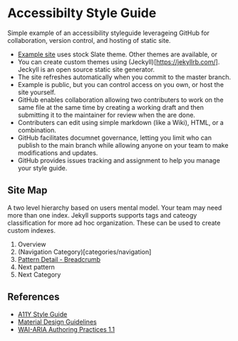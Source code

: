 # Accessibilty Style Guide
Simple example of an accessibility styleguide leverageing GitHub for collaboration, version control, and hosting of static site.

* [Example site](https://dhamaker.github.io/accessibility-styleguide/) uses stock Slate theme.  Other themes are available, or
* You can create custom themes using (Jeckyll)[https://jekyllrb.com/].  Jeckyll is an open source static site generator.
* The site refreshes automatically when you commit to the master branch. 
* Example is public, but you can control access on you own, or host the site yourself.
* GitHub enables collaboration allowing two contributers to work on the same file at the same time by creating a working draft and then submitting it to the maintainer for review when the are done.
* Contributers can edit using simple markdown (like a Wiki), HTML, or a combination.
* GitHub facilitates documnet governance, letting you limit who can publish to the main branch while allowing anyone on your team to make modifications and updates.
* GitHub provides issues tracking and assignment to help you manage your style guide.


## Site Map
A two level hierarchy based on users mental model.  Your team may need more than one index.  Jekyll supports supports tags and cateogy classification for more ad hoc organization.  These can be used to create custom indexes.

1. Overview 
2. (Navigation Category)[categories/navigation]
  1. [Pattern Detail - Breadcrumb](breadcrumb.md)
  2. Next pattern
3. Next Category

## References
* [A11Y Style Guide](https://a11y-style-guide.com/style-guide/)
* [Material Design Guidelines](https://material.io/design/guidelines-overview/)
* [WAI-ARIA Authoring Practices 1.1](https://www.w3.org/TR/wai-aria-practices-1.1/#no_aria_better_bad_aria)
